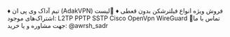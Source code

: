 ♦️ تیم آداک وی پی ان (AdakVPN) فروش ویژه انواع فیلترشکن بدون قعطی ♦️
💠لیست اشتراک‌های موجود:
L2TP
PPTP
SSTP
Cisco 
OpenVpn
WireGuard
🔸تماس با ما جهت مشاوره و یا خرید: 
@awrsh_sadr
